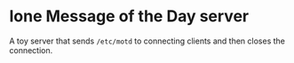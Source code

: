 # Ione Message of the Day server

A toy server that sends `/etc/motd` to connecting clients and then closes the connection.
